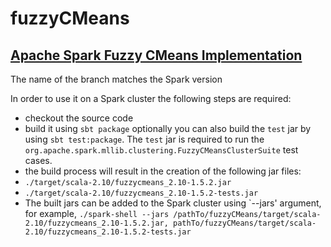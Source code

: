 # fuzzyCMeans
## [Apache Spark Fuzzy CMeans Implementation](https://en.wikipedia.org/wiki/Fuzzy_clustering)

The name of the branch matches the Spark version

In order to use it on a Spark cluster the following steps are required:
- checkout the source code
- build it using `sbt package` optionally you can also build the `test` jar by using `sbt test:package`. The `test` jar is required to run the `org.apache.spark.mllib.clustering.FuzzyCMeansClusterSuite` test cases.
- the build process will result in the creation of the following jar files:
 - ```./target/scala-2.10/fuzzycmeans_2.10-1.5.2.jar```
 - ```./target/scala-2.10/fuzzycmeans_2.10-1.5.2-tests.jar```
- The built jars can be added to the Spark cluster using `--jars' argument, for example, ```./spark-shell --jars /pathTo/fuzzyCMeans/target/scala-2.10/fuzzycmeans_2.10-1.5.2.jar, pathTo/fuzzyCMeans/target/scala-2.10/fuzzycmeans_2.10-1.5.2-tests.jar```
